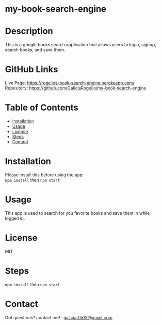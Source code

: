 # my-book-search-engine
  
   
  # Description
  This is a google books search application that allows users to login, signup, search books, and save them.

  # GitHub Links
  Live Page: https://rogelios-book-search-engine.herokuapp.com/
  <br>
  Repository: https://github.com/GaliciaRogelio/my-book-search-engine
  
  # Table of Contents 
  * [Installation](#installation)
  * [Usage](#usage)
  * [License](#license)
  * [Steps](#steps)
  * [Contact](#contact)
  
  # Installation
  Please install this before using the app:
  <br>
  `npm install` then `npm start`
  
  # Usage
  ​This app is used to search for you favorite books and save them in while logged in.
 
  # License
  MIT
  
  # Steps
  ``npm install`` then ``npm start``
  
  # Contact
  Got questions? contact me! : galiciar0513@gmail.com.
